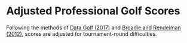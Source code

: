 # Adjusted Professional Golf Scores

Following the methods of <a href="https://datagolfblogs.ca/a-predictive-model-of-tournament-outcomes-on-the-pga-tour/"> Data Golf (2017)</a> 
and <a href="http://www.columbia.edu/~mnb2/broadie/Assets/owgr_20120507_broadie_rendleman.pdf"> Broadie and Rendelman (2012)</a>, 
scores are adjusted for tournament-round difficulties.
